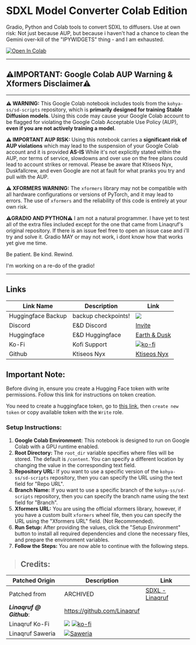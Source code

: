 # **SDXL Model Converter Colab Edition**

Gradio, Python and Colab tools to convert SDXL to diffusers.
Use at own risk: Not just because AUP, but because i haven't had a chance to clean the Gemini over-kill of the "IPYWIDGETS" thing - and I am exhausted.

<a target="_blank" href="https://colab.research.google.com/github/Ktiseos-Nyx/Sdxl-to-diffusers/blob/main/2025_ConvertDiffusers_KtiseosNyx.ipynb">
  <img src="https://colab.research.google.com/assets/colab-badge.svg" alt="Open In Colab"/>
</a>



---
## **⚠️IMPORTANT: Google Colab AUP Warning & Xformers Disclaimer⚠️**
---
 **⚠️ WARNING:**
This Google Colab notebook includes tools from the `kohya-ss/sd-scripts` repository, which is **primarily designed for training Stable Diffusion models**. Using this code may cause your Google Colab account to be flagged for violating the Google Colab Acceptable Use Policy (AUP), **even if you are not actively training a model**.

**⚠️ IMPORTANT AUP RISK:**
 Using this notebook carries a **significant risk of AUP violations** which may lead to the suspension of your Google Colab account and it is provided **AS-IS**  While it's not explicitly stated within the AUP, nor terms of service, slowdowns and over use on the free plans could lead to account strikes or removal. Please be aware that Ktiseos Nyx, Duskfallcrew, and even Google are not at fault for what pranks you try and pull with the AUP.

 **⚠️ XFORMERS WARNING:**
 The `xformers` library may not be compatible with all hardware configurations or versions of PyTorch, and it may lead to errors. The use of `xformers` and the reliability of this code is entirely at your own risk.

 **⚠️GRADIO AND PYTHON⚠️**
I am not a natural programmer. I have yet to test all of the extra files included except for the one that came from Linaqruf's original repository. If there is an issue feel free to open an issue case and i'll try and solve it.  Gradio MAY or may not work, i dont know how that works yet give me time.

 Be patient. Be kind. Rewind.

 I'm working on a re-do of the gradio!


---


## Links

| Link Name| Description | Link |
| --- | --- | --- |
| Huggingface Backup| backup checkpoints! | [![](https://img.shields.io/static/v1?message=Open%20in%20Colab&logo=googlecolab&labelColor=5c5c5c&color=0f80c1&label=%20&style=flat)](https://github.com/Ktiseos-Nyx/HuggingFace_Backup)
|Discord| E&D Discord |[Invite](https://discord.gg/5t2kYxt7An)
|Huggingface| E&D Huggingface |[Earth & Dusk](https://huggingface.co/EarthnDusk)
|Ko-Fi| Kofi Support |[![ko-fi](https://img.shields.io/badge/Support%20me%20on%20Ko--fi-F16061?logo=ko-fi&logoColor=white&style=flat)](https://ko-fi.com/Z8Z8L4EO)
|Github| Ktiseos Nyx |[Ktiseos Nyx](https://github.com/Ktiseos-Nyx/)




## **Important Note:**

Before diving in, ensure you create a Hugging Face token with write permissions. Follow this link for instructions on token creation.

You need to create a huggingface token, go to [this link](https://huggingface.co/settings/tokens), then `create new token` or copy available token with the `Write` role.


### **Setup Instructions:**

1.  **Google Colab Environment:** This notebook is designed to run on Google Colab with a GPU runtime enabled.
2.  **Root Directory:** The `root_dir` variable specifies where files will be stored. The default is `/content`. You can specify a different location by changing the value in the corresponding text field.
3. **Repository URL:** If you want to use a specific version of the `kohya-ss/sd-scripts` repository, then you can specify the URL using the text field for "Repo URL".
4. **Branch Name:** If you want to use a specific branch of the `kohya-ss/sd-scripts` repository, then you can specify the branch name using the text field for "Branch".
5. **Xformers URL:** You are using the official xformers library, however, if you have a custom built `xformers` wheel file, then you can specify the URL using the "Xformers URL" field. (Not Recommended).
6.  **Run Setup:** After providing the values, click the "Setup Environment" button to install all required dependencies and clone the necessary files, and prepare the environment variables.
7.  **Follow the Steps:** You are now able to continue with the following steps.



>## Credits:


| Patched Origin | Description | Link |
| --- | --- | --- |
|Patched from| ARCHIVED |[SDXL - Linaqruf](https://colab.research.google.com/github/Linaqruf/sdxl-model-converter/blob/main/sdxl_model_converter.ipynb)
|***Linaqruf @ Github***: |https://github.com/Linaqruf
|Linaqruf Ko-Fi | [![](https://dcbadge.vercel.app/api/shield/850007095775723532?style=flat)](https://lookup.guru/850007095775723532) [![ko-fi](https://img.shields.io/badge/Support%20me%20on%20Ko--fi-F16061?logo=ko-fi&logoColor=white&style=flat)](https://ko-fi.com/linaqruf)
| Linaqruf Saweria |<a href="https://saweria.co/linaqruf"><img alt="Saweria" src="https://img.shields.io/badge/Saweria-7B3F00?style=flat&logo=ko-fi&logoColor=white"/></a>

